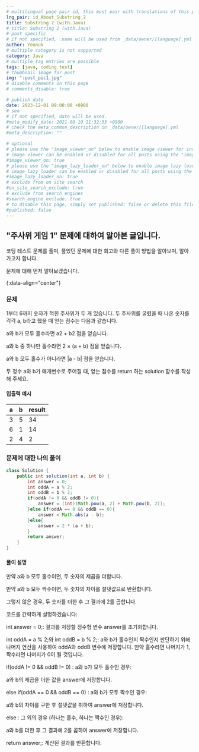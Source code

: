 ```yaml
---
# multilingual page pair id, this must pair with translations of this page. (This name must be unique)
lng_pair: id_About_Substring_2
title: Substring 2 (with.Java)
# title: Substring 2 (with.Java)
# post specific
# if not specified, .name will be used from _data/owner/[language].yml
author: Yeonuk
# multiple category is not supported
category: Java
# multiple tag entries are possible
tags: [java, coding test]
# thumbnail image for post
img: ":post_pic1.jpg"
# disable comments on this page
# comments_disable: true

# publish date
date: 2023-12-01 09:00:00 +0900
# seo
# if not specified, date will be used.
#meta_modify_date: 2021-08-10 11:32:53 +0900
# check the meta_common_description in _data/owner/[language].yml
#meta_description: ""

# optional
# please use the "image_viewer_on" below to enable image viewer for individual pages or posts (_posts/ or [language]/_posts folders).
# image viewer can be enabled or disabled for all posts using the "image_viewer_posts: true" setting in _data/conf/main.yml.
#image_viewer_on: true
# please use the "image_lazy_loader_on" below to enable image lazy loader for individual pages or posts (_posts/ or [language]/_posts folders).
# image lazy loader can be enabled or disabled for all posts using the "image_lazy_loader_posts: true" setting in _data/conf/main.yml.
#image_lazy_loader_on: true
# exclude from on site search
#on_site_search_exclude: true
# exclude from search engines
#search_engine_exclude: true
# to disable this page, simply set published: false or delete this file
#published: false
---
```


<!-- outline-start -->

## "주사위 게임 1" 문제에 대하여 알아본 글입니다.

코딩 테스트 문제를 풀며, 풀었던 문제에 대한 회고와 다른 풀이 방법을 알아보며, 알아가고자 합니다.

문제에 대해 먼저 알아보겠습니다.

{:data-align="center"}

<!-- outline-end -->

### 문제

1부터 6까지 숫자가 적힌 주사위가 두 개 있습니다. 두 주사위를 굴렸을 때 나온 숫자를 각각 a, b라고 했을 때 얻는 점수는 다음과 같습니다.

a와 b가 모두 홀수라면 a2 + b2 점을 얻습니다.

a와 b 중 하나만 홀수라면 2 × (a + b) 점을 얻습니다.

a와 b 모두 홀수가 아니라면 |a - b| 점을 얻습니다.

두 정수 a와 b가 매개변수로 주어질 때, 얻는 점수를 return 하는 solution 함수를 작성해 주세요.

#### 입출력 예시

| a   | b   | result |
| --- | --- | ------ |
| 3   | 5   | 34     |
| 6   | 1   | 14     |
| 2   | 4   | 2      |

### 문제에 대한 나의 풀이

```java
class Solution {
    public int solution(int a, int b) {
        int answer = 0;
        int oddA = a % 2;
        int oddB = b % 2;
        if(oddA != 0 && oddB != 0){
            answer = (int)(Math.pow(a, 2) + Math.pow(b, 2));
        }else if(oddA == 0 && oddB == 0){
            answer = Math.abs(a - b);
        }else{
            answer = 2 * (a + b);
        }
        return answer;
    }
}
```

#### 풀이 설명

만약 a와 b 모두 홀수이면, 두 숫자의 제곱을 더합니다.

만약 a와 b 모두 짝수이면, 두 숫자의 차이를 절댓값으로 반환합니다.

그렇지 않은 경우, 두 숫자를 더한 후 그 결과에 2를 곱합니다.

코드를 간략하게 설명하겠습니다:

int answer = 0;: 결과를 저장할 정수형 변수 answer를 초기화합니다.

int oddA = a % 2;와 int oddB = b % 2;: a와 b가 홀수인지 짝수인지 판단하기 위해 나머지 연산을 사용하여 oddA와 oddB 변수에 저장합니다. 만약 홀수라면 나머지가 1, 짝수라면 나머지가 0이 될 것입니다.

if(oddA != 0 && oddB != 0) : a와 b가 모두 홀수인 경우:

a와 b의 제곱을 더한 값을 answer에 저장합니다.

else if(oddA == 0 && oddB == 0) : a와 b가 모두 짝수인 경우:

a와 b의 차이를 구한 후 절댓값을 취하여 answer에 저장합니다.

else : 그 외의 경우 (하나는 홀수, 하나는 짝수인 경우):

a와 b를 더한 후 그 결과에 2를 곱하여 answer에 저장합니다.

return answer;: 계산된 결과를 반환합니다.

